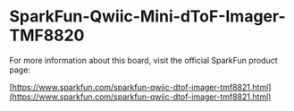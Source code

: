 # SparkFun-Qwiic-Mini-dToF-Imager-TMF8820

For more information about this board, visit the official SparkFun product page:

[https://www.sparkfun.com/sparkfun-qwiic-dtof-imager-tmf8821.html](https://www.sparkfun.com/sparkfun-qwiic-dtof-imager-tmf8821.html) 
